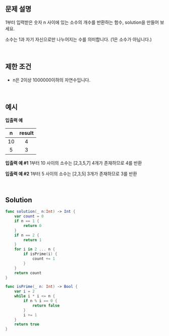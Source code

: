 ## 문제 설명

1부터 입력받은 숫자 n 사이에 있는 소수의 개수를 반환하는 함수, solution을 만들어 보세요.

소수는 1과 자기 자신으로만 나누어지는 수를 의미합니다.
(1은 소수가 아닙니다.)

</br>

## 제한 조건

- n은 2이상 1000000이하의 자연수입니다.

</br>

## 예시

**입출력 예**

|  n   | result |
| :--: | :----: |
|  10  |   4    |
|  5   |   3    |

**입출력 예 #1**
1부터 10 사이의 소수는 [2,3,5,7] 4개가 존재하므로 4를 반환

**입출력 예 #2**
1부터 5 사이의 소수는 [2,3,5] 3개가 존재하므로 3를 반환

</br>

## Solution

```swift
func solution(_ n:Int) -> Int {
    var count = 0
    if n == 1 {
        return 0
    }
    if n == 2 {
        return 1
    }
    for i in 2 ... n {
        if isPrime(i) {
            count += 1
        }
    }
    return count
}

func isPrime(_ n: Int) -> Bool {
    var i = 2
    while i * i <= n {
        if n % i == 0 {
            return false
        }
        i += 1
    }
    return true
}
```